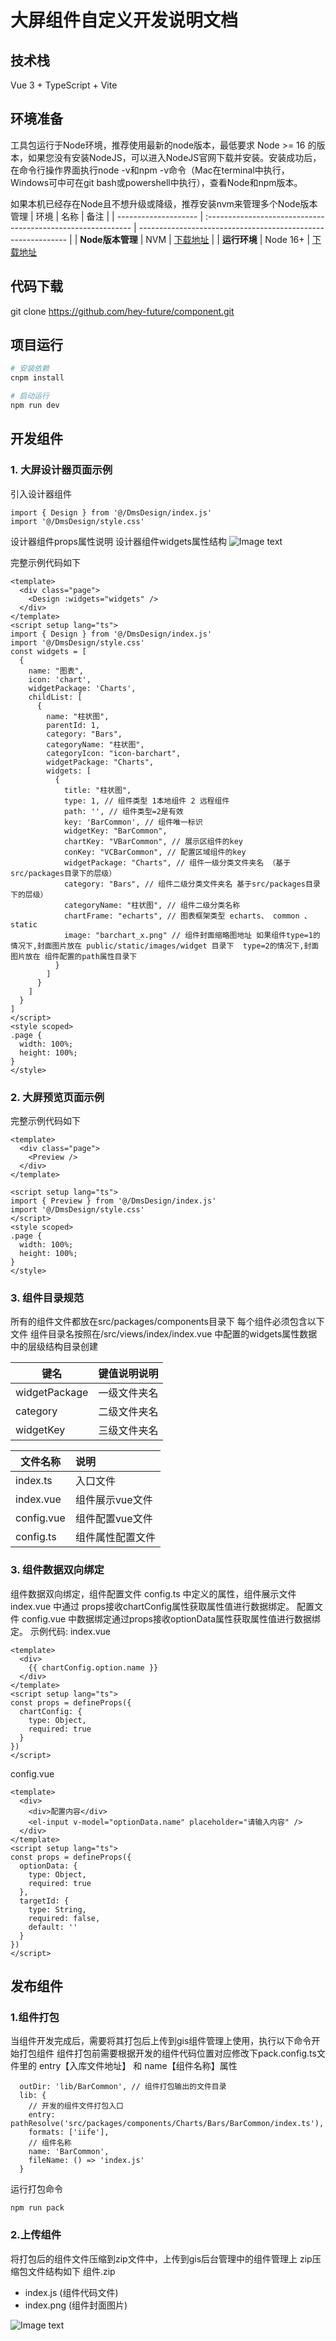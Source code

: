# 大屏组件自定义开发说明文档

## 技术栈
Vue 3 + TypeScript + Vite

## 环境准备
工具包运行于Node环境，推荐使用最新的node版本，最低要求 Node >= 16 的版本，如果您没有安装NodeJS，可以进入NodeJS官网下载并安装。安装成功后，在命令行操作界面执行node -v和npm -v命令（Mac在terminal中执行，Windows可中可在git bash或powershell中执行），查看Node和npm版本。

如果本机已经存在Node且不想升级或降级，推荐安装nvm来管理多个Node版本管理
| 环境                 | 名称                                                     | 备注                                                         |
| -------------------- | :----------------------------------------------------------- | ------------------------------------------------------------ |
| **Node版本管理**         | NVM                                                       | [下载地址](https://github.com/coreybutler/nvm-windows/releases)           |
| **运行环境**         | Node 16+                                                     | [下载地址](http://nodejs.cn/download)


## 代码下载

git clone https://github.com/hey-future/component.git 

## 项目运行
```bash
# 安装依赖
cnpm install

# 启动运行
npm run dev

```
## 开发组件
### 1. 大屏设计器页面示例
引入设计器组件
```
import { Design } from '@/DmsDesign/index.js'
import '@/DmsDesign/style.css'
```
设计器组件props属性说明 设计器组件widgets属性结构
![Image text](/public/static/images/readme/1.png)

完整示例代码如下
```
<template>
  <div class="page">
    <Design :widgets="widgets" />
  </div>
</template>
<script setup lang="ts">
import { Design } from '@/DmsDesign/index.js'
import '@/DmsDesign/style.css'
const widgets = [
  {
    name: "图表",
    icon: 'chart',
    widgetPackage: 'Charts',
    childList: [
      {
        name: "柱状图",
        parentId: 1,
        category: "Bars",
        categoryName: "柱状图",
        categoryIcon: "icon-barchart",
        widgetPackage: "Charts",
        widgets: [
          {
            title: "柱状图",
            type: 1, // 组件类型 1本地组件 2 远程组件
            path: '', // 组件类型=2是有效
            key: 'BarCommon', // 组件唯一标识
            widgetKey: "BarCommon",
            chartKey: "VBarCommon", // 展示区组件的key
            conKey: "VCBarCommon", // 配置区域组件的key
            widgetPackage: "Charts", // 组件一级分类文件夹名 （基于src/packages目录下的层级）
            category: "Bars", // 组件二级分类文件夹名 基于src/packages目录下的层级）
            categoryName: "柱状图", // 组件二级分类名称
            chartFrame: "echarts", // 图表框架类型 echarts、 common 、static
            image: "barchart_x.png" // 组件封面缩略图地址 如果组件type=1的情况下,封面图片放在 public/static/images/widget 目录下  type=2的情况下,封面图片放在 组件配置的path属性目录下
          }
        ]
      }
    ]
  }
]
</script>
<style scoped>
.page {
  width: 100%;
  height: 100%;
}
</style>
```

### 2. 大屏预览页面示例
完整示例代码如下
```
<template>
  <div class="page">
    <Preview />
  </div>
</template>

<script setup lang="ts">
import { Preview } from '@/DmsDesign/index.js'
import '@/DmsDesign/style.css'
</script>
<style scoped>
.page {
  width: 100%;
  height: 100%;
}
</style>
```


### 3. 组件目录规范
所有的组件文件都放在src/packages/components目录下
每个组件必须包含以下文件
组件目录名按照在/src/views/index/index.vue 中配置的widgets属性数据中的层级结构目录创建

|  键名  | 键值说明说明  |
| --------- | :--- |
| widgetPackage | 一级文件夹名 |
| category | 二级文件夹名 |
| widgetKey | 三级文件夹名 |

|  文件名称  | 说明  |
| --------- | :--- |
|  index.ts   | 入口文件 |
|  index.vue  | 组件展示vue文件 |
|  config.vue | 组件配置vue文件 |
|  config.ts  | 组件属性配置文件 |

### 3. 组件数据双向绑定
组件数据双向绑定，组件配置文件 config.ts 中定义的属性，组件展示文件 index.vue 中通过 props接收chartConfig属性获取属性值进行数据绑定。
配置文件 config.vue 中数据绑定通过props接收optionData属性获取属性值进行数据绑定。
示例代码:
index.vue
```
<template>
  <div>
    {{ chartConfig.option.name }}
  </div>
</template>
<script setup lang="ts">
const props = defineProps({
  chartConfig: {
    type: Object,
    required: true
  }
})
</script>
```
config.vue
```
<template>
  <div>
    <div>配置内容</div>
    <el-input v-model="optionData.name" placeholder="请输入内容" />
  </div>
</template>
<script setup lang="ts">
const props = defineProps({
  optionData: {
    type: Object,
    required: true
  },
  targetId: {
    type: String,
    required: false,
    default: ''
  }
})
</script>
```

## 发布组件
### 1.组件打包
当组件开发完成后，需要将其打包后上传到gis组件管理上使用，执行以下命令开始打包组件
组件打包前需要根据开发的组件代码位置对应修改下pack.config.ts文件里的 entry【入库文件地址】 和 name【组件名称】属性
```
  outDir: 'lib/BarCommon', // 组件打包输出的文件目录
  lib: {
    // 开发的组件文件打包入口
    entry: pathResolve('src/packages/components/Charts/Bars/BarCommon/index.ts'),
    formats: ['iife'],
    // 组件名称
    name: 'BarCommon',
    fileName: () => 'index.js'
  }
```
运行打包命令
```
npm run pack
```
### 2.上传组件
将打包后的组件文件压缩到zip文件中，上传到gis后台管理中的组件管理上
zip压缩包文件结构如下
组件.zip
  -  index.js (组件代码文件)
  -  index.png (组件封面图片)

![Image text](/public/static/images/readme/2.png)